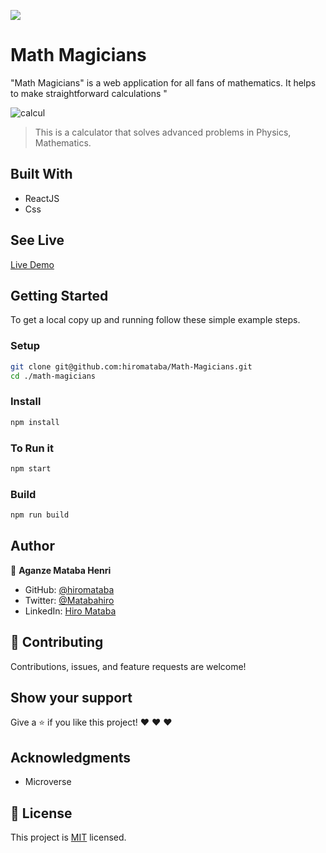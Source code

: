 ![](https://img.shields.io/badge/Microverse-blueviolet)

# Math Magicians

"Math Magicians" is a web application for all fans of mathematics. It helps to make straightforward calculations "

![calcul](https://user-images.githubusercontent.com/57562869/128854718-9eef3b78-0226-4c17-a049-bcdc487c4d91.png)


> This is a calculator that solves advanced problems in Physics, Mathematics.


## Built With

- ReactJS
- Css

## See Live

[Live Demo](https://hiro-math-magicias.herokuapp.com/calculator)


## Getting Started

To get a local copy up and running follow these simple example steps.

### Setup

```bash
git clone git@github.com:hiromataba/Math-Magicians.git
cd ./math-magicians
```

### Install

```bash
npm install
```

### To Run it

```bash
npm start
```

### Build

```bash
npm run build
```

## Author

👤 **Aganze Mataba Henri**

- GitHub: [@hiromataba](https://github.com/hiromataba)
- Twitter: [@Matabahiro](https://twitter.com/MatabaHiro)
- LinkedIn: [Hiro Mataba](https://www.linkedin.com/in/hiro-mataba-1bb910209/)

## 🤝 Contributing

Contributions, issues, and feature requests are welcome!

## Show your support

Give a ⭐️ if you like this project! ❤️ ❤️ ❤️ 

## Acknowledgments

- Microverse

## 📝 License

This project is [MIT](./MIT.md) licensed.

